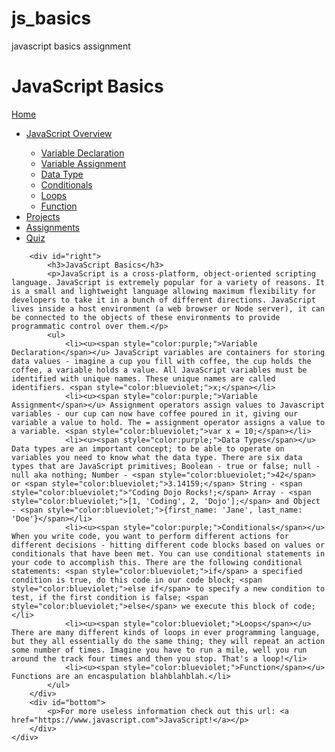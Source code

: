 # js_basics
javascript basics assignment
<!DOCTYPE html>
<html lang="en">
<head>
    <title>Document</title>
    <link rel="stylesheet" href="reset.css">
    <link rel="stylesheet" href="js_basics.css">
</head>
<body>
    <div id="heading">
        <h1 id="name">JavaScript Basics</h1>
    </div>  
    <div>  
        <div id="left">
            <u>Home</u>
            <ul>
                <li><u>JavaScript Overview</u></li>
                    <ul>
                        <li><u>Variable Declaration</u></li>
                        <li><u>Variable Assignment</u></li>
                        <li><u>Data Type</u></li>
                        <li><u>Conditionals</u></li>
                        <li><u>Loops</u></li>
                        <li><u>Function</u></li>
                    </ul>
                <li><u>Projects</u></li>
                <li><u>Assignments</u></li>
                <li><u>Quiz</u></li>
            </ul>
        </div>
            
        <div id="right">
            <h3>JavaScript Basics</h3>
            <p>JavaScript is a cross-platform, object-oriented scripting language. JavaScript is extremely popular for a variety of reasons. It is a small and lightweight language allowing maximum flexibility for developers to take it in a bunch of different directions. JavaScript lives inside a host environment (a web browser or Node server), it can be connected to the objects of these environments to provide programmatic control over them.</p>
            <ul>
                <li><u><span style="color:purple;">Variable Declaration</span></u> JavaScript variables are containers for storing data values - imagine a cup you fill with coffee, the cup holds the coffee, a variable holds a value. All JavaScript variables must be identified with unique names. These unique names are called identifiers. <span style="color:blueviolet;">x;</span></li>
                <li><u><span style="color:purple;">Variable Assignment</span></u> Assignment operators assign values to Javascript variables - our cup can now have coffee poured in it, giving our variable a value to hold. The = assignment operator assigns a value to a variable. <span style="color:blueviolet;">var x = 10;</span></li>
                <li><u><span style="color:purple;">Data Types</span></u> Data types are an important concept; to be able to operate on variables you need to know what the data type. There are six data types that are JavaScript primitives; Boolean - true or false; null - null aka nothing; Number - <span style="color:blueviolet;">42</span> or <span style="color:blueviolet;">3.14159;</span> String - <span style="color:blueviolet;">"Coding Dojo Rocks!;</span> Array - <span style="color:blueviolet;">[1, 'Coding', 2, 'Dojo'];</span> and Object - <span style="color:blueviolet;">{first_name: 'Jane', last_name: 'Doe'}</span></li>
                <li><u><span style="color:purple;">Conditionals</span></u> When you write code, you want to perform different actions for different decisions - hitting different code blocks based on values or conditionals that have been met. You can use conditional statements in your code to accomplish this. There are the following conditional statements: <span style="color:blueviolet;">if</span> a specified condition is true, do this code in our code block; <span style="color:blueviolet;">else if</span> to specify a new condition to test, if the first condition is false; <span style="color:blueviolet;">else</span> we execute this block of code;</li>
                <li><u><span style="color:blueviolet;">Loops</span></u> There are many different kinds of loops in ever programming language, but they all essentially do the same thing; they will repeat an action some number of times. Imagine you have to run a mile, well you run around the track four times and then you stop. That's a loop!</li>
                <li><u><span style="color:blueviolet;">Function</span></u> Functions are an encaspulation blahblahblah.</li>
            </ul>
        </div>
        <div id="bottom">
            <p>For more useless information check out this url: <a href="https://www.javascript.com">JavaScript!</a></p>
        </div>
    </div>
</body>
</html>
